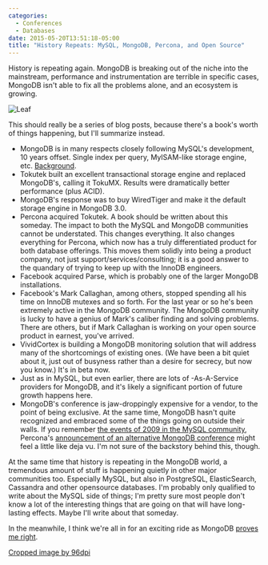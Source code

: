 ```yaml
---
categories:
  - Conferences
  - Databases
date: 2015-05-20T13:51:18-05:00
title: "History Repeats: MySQL, MongoDB, Percona, and Open Source"
---
```


History is repeating again. MongoDB is breaking out of the niche into the
mainstream, performance and instrumentation are terrible in specific cases,
MongoDB isn't able to fix all the problems alone, and an ecosystem is growing.

![Leaf](/media/2015/05/leaf.jpg)

<!--more-->

This should really be a series of blog posts, because there's a book's worth of
things happening, but I'll summarize instead.

- MongoDB is in many respects closely following MySQL's development, 10 years
  offset. Single index per query, MyISAM-like storage engine, etc.
  [Background](/blog/2013/04/29/what-tokudb-might-mean-for-mongodb/).
- Tokutek built an excellent transactional storage engine and replaced
  MongoDB's, calling it TokuMX. Results were dramatically better performance
  (plus ACID).
- MongoDB's response was to buy WiredTiger and make it the default storage
  engine in MongoDB 3.0.
- Percona acquired Tokutek. A book should be written about this someday. The
  impact to both the MySQL and MongoDB communities cannot be understated. This
  changes everything. It also changes everything for Percona, which now has a
  truly differentiated product for both database offerings. This moves them
  solidly into being a product company, not just support/services/consulting; it
  is a good answer to the quandary of trying to keep up with the InnoDB
  engineers.
- Facebook acquired Parse, which is probably one of the larger MongoDB
  installations.
- Facebook's Mark Callaghan, among others, stopped spending all his time on
  InnoDB mutexes and so forth. For the last year or so he's been extremely
  active in the MongoDB community. The MongoDB community is lucky to have a
  genius of Mark's caliber finding and solving problems. There are others, but
  if Mark Callaghan is working on your open source product in earnest, you've
  arrived.
- VividCortex is building a MongoDB monitoring solution that will address many
  of the shortcomings of existing ones. (We have been a bit quiet about it, just
  out of busyness rather than a desire for secrecy, but now you know.) It's in
  beta now.
- Just as in MySQL, but even earlier, there are lots of -As-A-Service providers
  for MongoDB, and it's likely a significant portion of future growth happens
  here.
- MongoDB's conference is jaw-droppingly expensive for a vendor, to the point of
  being exclusive. At the same time, MongoDB hasn't quite recognized and
  embraced some of the things going on outside their walls. If you remember [the
  events of 2009 in the MySQL
  community](https://www.percona.com/blog/2009/02/05/announcing-percona-performance-conference-2009-on-april-22-23/),
  Percona's [announcement of an alternative MongoDB
  conference](https://www.percona.com/news-and-events/mongodb-events/mongodb-community-openhouse)
  might feel a little like deja vu. I'm not sure of the backstory behind this,
  though.

At the same time that history is repeating in the MongoDB world, a tremendous
amount of stuff is happening quietly in other major communities too. Especially
MySQL, but also in PostgreSQL, ElasticSearch, Cassandra and other opensource
databases. I'm probably only qualified to write about the MySQL side of things;
I'm pretty sure most people don't know a lot of the interesting things that are
going on that will have long-lasting effects. Maybe I'll write about that
someday.

In the meanwhile, I think we're all in for an exciting ride as MongoDB [proves me right](/blog/2013/01/10/bold-predictions-on-which-nosql-databases-will-survive/).

[Cropped image by 96dpi](https://www.flickr.com/photos/96dpi/3645537177/)
